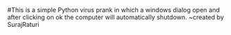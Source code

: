 #This is a simple  Python virus prank in which a windows dialog open and after clicking on ok the computer  will automatically shutdown.
~created by SurajRaturi
